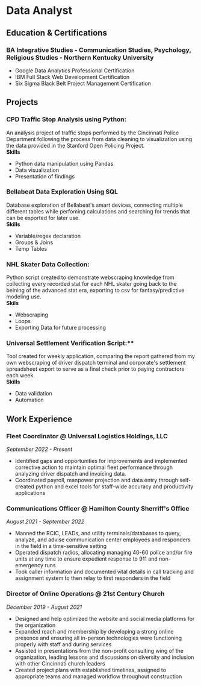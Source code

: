 # Data Analyst

## Education & Certifications
### BA Integrative Studies - Communication Studies, Psychology, Religious Studies - Northern Kentucky University
* Google Data Analytics Professional Certification
* IBM Full Stack Web Development Certification
* Six Sigma Black Belt Project Management Certification

## Projects
### CPD Traffic Stop Analysis using Python:
An analysis project of traffic stops performed by the Cincinnati Police Department following the process from data cleaning to visualization using the data provided in the Stanford Open Policing Project. <br/>
**Skills**
* Python data manipulation using Pandas
* Data visualization
* Presentation of findings

### Bellabeat Data Exploration Using SQL
Database exploration of Bellabeat's smart devices, connecting multiple different tables while perfoming calculations and searching for trends that can be exported for later use.<br/>
**Skills**
* Variable/regex declaration
* Groups & Joins
* Temp Tables

### NHL Skater Data Collection:
Python script created to demonstrate webscraping knowledge from collecting every recorded stat for each NHL skater going back to the beining of the advanced stat era, exporting to csv for fantasy/predictive modeling use.<br/>
**Skils**
* Webscraping
* Loops
* Exporting Data for future processing

### Universal Settlement Verification Script:**
Tool created for weekly application, comparing the report gathered from my own webscraping of driver dispatch terminal and corporate's settlement spreadsheet export to serve as a final check prior to paying contractors each week.<br/>
**Skills**
* Data validation
* Automation

## Work Experience
### Fleet Coordinator @ Universal Logistics Holdings, LLC
*September 2022 - Present*
* Identified gaps and opportunities for improvements and implemented corrective
action to maintain optimal fleet performance through analyzing driver dispatch and invoicing data.
* Coordinated payroll, manpower projection and data entry through self-created python and excel tools for staff-wide accuracy and productivity applications

### Communications Officer @ Hamilton County Sherriff's Office
*August 2021 - September 2022*
* Manned the RCIC, LEADs, and utility terminals/databases to query, analyze, and advise communication center employees and responders in the field in a time-sensitive setting
* Operated dispatch radios, allocating managing 40-60 police and/or fire units at any time to ensure expedient response to 911 and non-emergency runs
* Took caller information and documented vital details in call tracking and assignment system to then relay to first responders in the field

### Director of Online Operations @ 21st Century Church
*December 2019 - August 2021*
* Designed and help optimized the website and social media platforms for the organization
* Expanded reach and membership by developing a strong online presence and ensuring all in-person technologies were functioning properly with staff and during services
* Assisted in presentations from the non-profit consulting wing of the organization, leading lessons and discussions on diversity and inclusion with other Cincinnati church leaders
* Created project plans with established timelines, assigned to appropriate teams and managed workflow throughout construction
